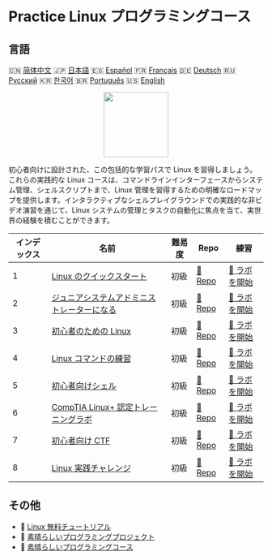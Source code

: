 # Practice Linux プログラミングコース

## 言語

🇨🇳 [简体中文](README_zh.md) 🇯🇵 [日本語](README_ja.md) 🇪🇸 [Español](README_es.md) 🇫🇷 [Français](README_fr.md) 🇩🇪 [Deutsch](README_de.md) 🇷🇺 [Русский](README_ru.md) 🇰🇷 [한국어](README_ko.md) 🇧🇷 [Português](README_pt.md) 🇺🇸 [English](README.md) 

<div align="center">
<img width="128px" src="https://file.labex.io/path/k5LXo5b82pJm.png">
</div>

初心者向けに設計された、この包括的な学習パスで Linux を習得しましょう。これらの実践的な Linux コースは、コマンドラインインターフェースからシステム管理、シェルスクリプトまで、Linux 管理を習得するための明確なロードマップを提供します。インタラクティブなシェルプレイグラウンドでの実践的な非ビデオ演習を通じて、Linux システムの管理とタスクの自動化に焦点を当て、実世界の経験を積むことができます。

|   インデックス | 名前                                                                                                           | 難易度   | Repo                                                                          | 練習                                                                              |
|----------------|----------------------------------------------------------------------------------------------------------------|----------|-------------------------------------------------------------------------------|-----------------------------------------------------------------------------------|
|              1 | [Linux のクイックスタート](https://labex.io/ja/courses/quick-start-with-linux)                                 | 初級     | [🔗 Repo](https://github.com/labex-labs/quick-start-with-linux)               | [🚀 ラボを開始](https://labex.io/ja/courses/quick-start-with-linux)               |
|              2 | [ジュニアシステムアドミニストレーターになる](https://labex.io/ja/courses/become-a-junior-system-administrator) | 初級     | [🔗 Repo](https://github.com/labex-labs/become-a-junior-system-administrator) | [🚀 ラボを開始](https://labex.io/ja/courses/become-a-junior-system-administrator) |
|              3 | [初心者のための Linux](https://labex.io/ja/courses/linux-for-noobs)                                            | 初級     | [🔗 Repo](https://github.com/labex-labs/linux-for-noobs)                      | [🚀 ラボを開始](https://labex.io/ja/courses/linux-for-noobs)                      |
|              4 | [Linux コマンドの練習](https://labex.io/ja/courses/linux-basic-commands-practice-online)                       | 初級     | [🔗 Repo](https://github.com/labex-labs/linux-basic-commands-practice-online) | [🚀 ラボを開始](https://labex.io/ja/courses/linux-basic-commands-practice-online) |
|              5 | [初心者向けシェル](https://labex.io/ja/courses/shell-for-beginners)                                            | 初級     | [🔗 Repo](https://github.com/labex-labs/shell-for-beginners)                  | [🚀 ラボを開始](https://labex.io/ja/courses/shell-for-beginners)                  |
|              6 | [CompTIA Linux+ 認定トレーニングラボ](https://labex.io/ja/courses/comptia-linux-plus-training-labs)            | 初級     | [🔗 Repo](https://github.com/labex-labs/comptia-linux-plus-training-labs)     | [🚀 ラボを開始](https://labex.io/ja/courses/comptia-linux-plus-training-labs)     |
|              7 | [初心者向け CTF](https://labex.io/ja/courses/ctf-for-beginners)                                                | 初級     | [🔗 Repo](https://github.com/labex-labs/ctf-for-beginners)                    | [🚀 ラボを開始](https://labex.io/ja/courses/ctf-for-beginners)                    |
|              8 | [Linux 実践チャレンジ](https://labex.io/ja/courses/linux-practice-challenges)                                  | 初級     | [🔗 Repo](https://github.com/labex-labs/linux-practice-challenges)            | [🚀 ラボを開始](https://labex.io/ja/courses/linux-practice-challenges)            |

## その他

- 🔗 [Linux 無料チュートリアル](https://github.com/labex-labs/linux-free-tutorials)
- 🔗 [素晴らしいプログラミングプロジェクト](https://github.com/labex-labs/awesome-programming-projects)
- 🔗 [素晴らしいプログラミングコース](https://github.com/labex-labs/awesome-programming-courses)

